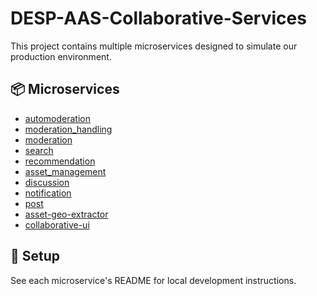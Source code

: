 # DESP-AAS-Collaborative-Services

This project contains multiple microservices designed to simulate our production environment.

## 📦 Microservices

- [automoderation](https://github.com/acri-st/automoderation)
- [moderation_handling](https://github.com/acri-st/moderation-handling)
- [moderation](https://github.com/acri-st/moderation)
- [search](https://github.com/acri-st/search)
- [recommendation](https://github.com/acri-st/recommendation)
- [asset_management](https://github.com/acri-st/asset-management)
- [discussion](https://github.com/acri-st/discussion)
- [notification](https://github.com/acri-st/notification)
- [post](https://github.com/acri-st/post)
- [asset-geo-extractor](https://github.com/acri-st/asset-geo-extractor)
- [collaborative-ui](https://github.com/acri-st/collaborative-ui)

## 🧰 Setup

See each microservice's README for local development instructions.
